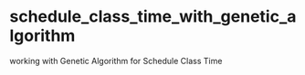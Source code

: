 # schedule_class_time_with_genetic_algorithm

working with Genetic Algorithm for Schedule Class Time
